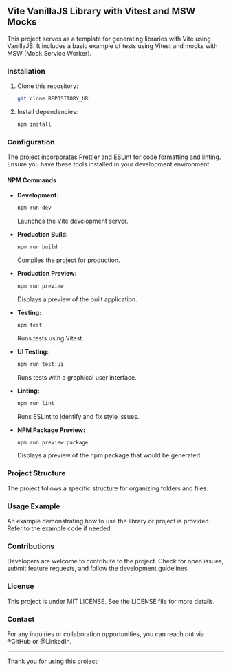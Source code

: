 ## Vite VanillaJS Library with Vitest and MSW Mocks

This project serves as a template for generating libraries with Vite using VanillaJS. It includes a basic example of tests using Vitest and mocks with MSW (Mock Service Worker).

### Installation

1. Clone this repository:

   ```bash
   git clone REPOSITORY_URL
   ```

2. Install dependencies:

   ```bash
   npm install
   ```

### Configuration

The project incorporates Prettier and ESLint for code formatting and linting. Ensure you have these tools installed in your development environment.

#### NPM Commands

- **Development:**

  ```bash
  npm run dev
  ```

  Launches the Vite development server.

- **Production Build:**

  ```bash
  npm run build
  ```

  Compiles the project for production.

- **Production Preview:**

  ```bash
  npm run preview
  ```

  Displays a preview of the built application.

- **Testing:**

  ```bash
  npm test
  ```

  Runs tests using Vitest.

- **UI Testing:**

  ```bash
  npm run test:ui
  ```

  Runs tests with a graphical user interface.

- **Linting:**

  ```bash
  npm run lint
  ```

  Runs ESLint to identify and fix style issues.

- **NPM Package Preview:**

  ```bash
  npm run preview:package
  ```

  Displays a preview of the npm package that would be generated.

### Project Structure

The project follows a specific structure for organizing folders and files.

### Usage Example

An example demonstrating how to use the library or project is provided. Refer to the example code if needed.

### Contributions

Developers are welcome to contribute to the project. Check for open issues, submit feature requests, and follow the development guidelines.

### License

This project is under MIT LICENSE. See the LICENSE file for more details.

### Contact

For any inquiries or collaboration opportunities, you can reach out via ®GitHub or @LinkedIn.

---

Thank you for using this project!
